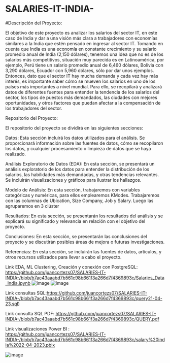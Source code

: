 # SALARIES-IT-INDIA-
#Descripción del Proyecto:

El objetivo de este proyecto es analizar los salarios del sector IT, en este caso de India y dar a una visión más clara a trabajadores con economías similares a la India que estén pensado en ingresar al sector IT.  Tomando en cuenta que India es una economía en constante crecimiento y su salario promedio anual de India (2,150 dólares), tenemos una idea que no es de los salarios más competitivos, situación muy parecida es en Latinoamérica, por ejemplo, Perú tiene un salario promedio anual de 6,460 dólares, Bolivia con 3,290 dólares, Ecuador con 5,960 dólares, sólo por dar unos ejemplos. 
Entonces, dato que el sector IT hay mucha demanda y cada vez hay más interés, es importante saber cómo se mueven los salarios en uno de los países más importantes a nivel mundial.
Para ello, se recopilará y analizará datos de diferentes fuentes para entender la tendencia de los salarios del sector, los tipos de puestos más demandados, las ciudades con mejores oportunidades, y otros factores que puedan afectar a la compensación de los trabajadores del sector.

Repositorio del Proyecto: 

El repositorio del proyecto se dividirá en las siguientes secciones:

Datos: Esta sección incluirá los datos utilizados para el análisis. Se proporcionará información sobre las fuentes de datos, cómo se recopilaron los datos, y cualquier procesamiento o limpieza de datos que se haya realizado.


Análisis Exploratorio de Datos (EDA): En esta sección, se presentará un análisis exploratorio de los datos para entender la distribución de los salarios, las habilidades más demandadas, y otras tendencias relevantes. Se incluirán visualizaciones y gráficos para ilustrar los hallazgos. 


Modelo de Análisis: En esta sección, trabajaremos con variables categóricas y numéricas, para ellos emplearemos KModes. Trabajaremos con las columnas de Ubication, Size Company, Job y Salary. Luego las agruparemos en 3 clúster


Resultados: En esta sección, se presentarán los resultados del análisis y se explicará su significado y relevancia en relación con el objetivo del proyecto.


Conclusiones: En esta sección, se presentarán las conclusiones del proyecto y se discutirán posibles áreas de mejora o futuras investigaciones.

Referencias: En esta sección, se incluirán las fuentes de datos, artículos, y otros recursos utilizados para llevar a cabo el proyecto.


Link EDA, ML Clustering, Creación y conexión con  PostgreSQL: https://github.com/juancortezs07/SALARIES-IT-INDIA-/blob/b7ac43aaabd7b561c98b661f3a266d7f4369893c/Salaries_Data_India.ipynb
![image](https://user-images.githubusercontent.com/106040107/233902994-997937c1-8451-4aff-aafb-588690d7f995.png)
![image](https://user-images.githubusercontent.com/106040107/233903044-b86cbca7-f7c2-464e-b460-6bac0bf8a0a7.png)


Link  consultas SQL:https://github.com/juancortezs07/SALARIES-IT-INDIA-/blob/b7ac43aaabd7b561c98b661f3a266d7f4369893c/query21-04-23.sql) 

Link consulta SQL PDF: https://github.com/juancortezs07/SALARIES-IT-INDIA-/blob/b7ac43aaabd7b561c98b661f3a266d7f4369893c/QUERY.pdf

Link visualizaciones Power BI : https://github.com/juancortezs07/SALARIES-IT-INDIA-/blob/b7ac43aaabd7b561c98b661f3a266d7f4369893c/salary%20india%2022-04-2023.pbix

![image](https://user-images.githubusercontent.com/106040107/233902781-39ae9238-a743-44e0-a7f9-55e652f651f7.png)

